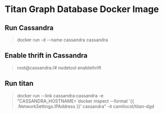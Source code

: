 # Titan Graph Database Docker Image

## Run Cassandra
> docker run -d --name cassandra cassandra

## Enable thrift in Cassandra
> root@cassandra:/# nodetool enablethrift

## Run titan
> docker run --link cassandra:cassandra -e "CASSANDRA_HOSTNAME=`docker inspect --format '{{ .NetworkSettings.IPAddress }}' cassandra" -it camilocot/titan-dgd

